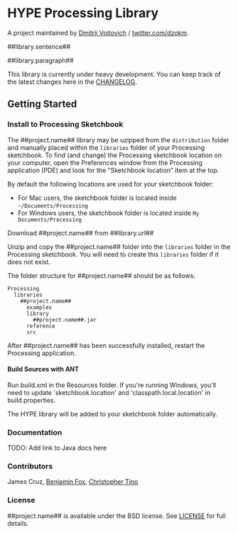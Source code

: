 # HYPE Processing Library

A project maintained by [Dmitrii Voitovich](https://github.com/Dzokaredevil/) / [twitter.com/dzokm](https://twitter.com/dzokm).

##library.sentence##

##library.paragraph##

This library is currently under heavy development. You can keep track of the latest changes here in the [CHANGELOG][1].

## Getting Started ##

### Install to Processing Sketchbook

The ##project.name## library may be uzipped from the `distribution` folder and manually placed within the `libraries` folder of your Processing sketchbook. To find (and change) the Processing sketchbook location on your computer, open the Preferences window from the Processing application (PDE) and look for the "Sketchbook location" item at the top.

By default the following locations are used for your sketchbook folder:
  * For Mac users, the sketchbook folder is located inside `~/Documents/Processing`
  * For Windows users, the sketchbook folder is located inside `My Documents/Processing`

Download ##project.name## from ##library.url##

Unzip and copy the ##project.name## folder into the `libraries` folder in the Processing sketchbook. You will need to create this `libraries` folder if it does not exist.

The folder structure for ##project.name## should be as follows:

```
Processing
  libraries
    ##project.name##
      examples
      library
        ##project.name##.jar
      reference
      src
```

After ##project.name## has been successfully installed, restart the Processing application.

#### Build Sources with ANT

Run build.xml in the Resources folder. If you're running Windows, you'll need to update 'sketchbook.location' and 'classpath.local.location' in build.properties.

The HYPE library will be added to your sketchbook folder automatically.

### Documentation
TODO: Add link to Java docs here

### Contributors
James Cruz, [Benjamin Fox](https://github.com/tracerstar), [Christopher Tino](https://github.com/christophertino)

### License
##project.name## is available under the BSD license. See [LICENSE][2] for full details.

[1]: CHANGELOG.md
[2]: LICENSE.txt